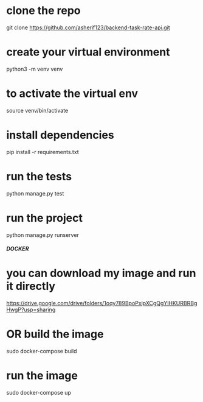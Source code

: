 # clone the repo
git clone https://github.com/asherif123/backend-task-rate-api.git

# create your virtual environment
python3 -m venv venv

# to activate the virtual env
source venv/bin/activate

# install dependencies
pip install -r requirements.txt

# run the tests
python manage.py test

# run the project
python manage.py runserver

##### DOCKER #####

# you can download my image and run it directly
https://drive.google.com/drive/folders/1oqy789BpoPxipXCgQgYlHKURBRBgHwgP?usp=sharing

# OR build the image
sudo docker-compose build

# run the image
sudo docker-compose up
